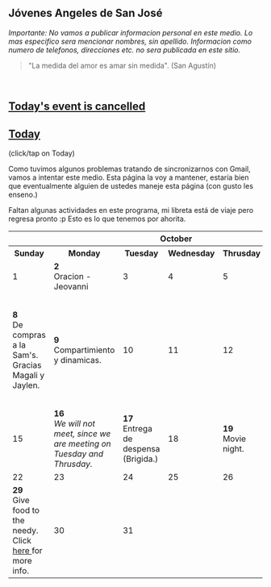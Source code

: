 ## Jóvenes Angeles de San José  
<em>Importante: No vamos a publicar informacion personal en este medio. Lo mas especifico sera mencionar nombres, sin apellido. Informacion como numero de telefonos, direcciones etc. no sera publicada en este sitio.</em>

>"La medida del amor es amar sin medida". (San Agustín)
<br>

## <a href="https://jovenes.github.io/Cancellation">Today's event is cancelled</a>
## <a href="https://jovenes.github.io/Today">Today</a>
(click/tap on Today)
<br>

Como tuvimos algunos problemas tratando de sincronizarnos con Gmail, vamos a intentar este medio. Esta página la voy a mantener, estaría bien que eventualmente alguien de ustedes maneje esta página (con gusto les enseno.)  

Faltan algunas actividades en este programa, mi libreta está de viaje pero regresa pronto :p Esto es lo que tenemos por ahorita.


<table class="fixed">
  <th colspan = "7"><b>October</b></th>
  <tr>
    <th>Sunday</th>
    <th>Monday</th>
    <th>Tuesday</th>
    <th>Wednesday</th>
    <th>Thrusday</th>
    <th>Friday</th>
    <th>Saturday</th>
  </tr>
  <tr>
    <td>1</td>
    <td><b>2</b> <br>Oracion - Jeovanni</td>
    <td>3</td>
    <td>4</td>
    <td>5</td>
    <td>6</td>
    <td>7</td>
  </tr>
  <tr>
    <td><b>8</b> <br>De compras a la Sam's. Gracias Magali y Jaylen.</td>
    <td><b>9</b> <br>Compartimiento y dinamicas.</td>
    <td>10</td>
    <td>11</td>
    <td>12</td>
    <td><b>13</b> <br><a href="https://jovenes.github.io/MovieNight">Flyer</a>s placed at church for the movie night. Thank you Magali!</td>
    <td>14</td>
  </tr>
  <tr>
    <td>15</td>
    <td><b>16</b> <br><em>We will not meet, since we are meeting on Tuesday and Thrusday.</em></td>
    <td><b>17</b> <br>Entrega de despensa (Brigida.)</td>
    <td>18</td>
    <td><b>19</b> <br>Movie night.</td>
    <td>20</td>
    <td>21</td>
  </tr>
  <tr>
    <td>22</td>
    <td>23</td>
    <td>24</td>
    <td>25</td>
    <td>26</td>
    <td>27</td>
    <td>28</td>
  </tr>
  <tr>
    <td><b>29</b> <br>Give food to the needy. Click <a href= "https://jovenes.github.io/feedtheneedy"> here </a>for more info.</td>
    <td>30</td>
    <td>31</td>
  </tr>
</table>
